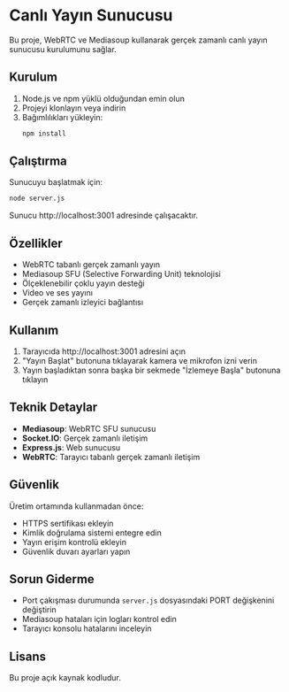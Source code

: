 # Canlı Yayın Sunucusu

Bu proje, WebRTC ve Mediasoup kullanarak gerçek zamanlı canlı yayın sunucusu kurulumunu sağlar.

## Kurulum

1. Node.js ve npm yüklü olduğundan emin olun
2. Projeyi klonlayın veya indirin
3. Bağımlılıkları yükleyin:
   ```bash
   npm install
   ```

## Çalıştırma

Sunucuyu başlatmak için:
```bash
node server.js
```

Sunucu http://localhost:3001 adresinde çalışacaktır.

## Özellikler

- WebRTC tabanlı gerçek zamanlı yayın
- Mediasoup SFU (Selective Forwarding Unit) teknolojisi
- Ölçeklenebilir çoklu yayın desteği
- Video ve ses yayını
- Gerçek zamanlı izleyici bağlantısı

## Kullanım

1. Tarayıcıda http://localhost:3001 adresini açın
2. "Yayın Başlat" butonuna tıklayarak kamera ve mikrofon izni verin
3. Yayın başladıktan sonra başka bir sekmede "İzlemeye Başla" butonuna tıklayın

## Teknik Detaylar

- **Mediasoup**: WebRTC SFU sunucusu
- **Socket.IO**: Gerçek zamanlı iletişim
- **Express.js**: Web sunucusu
- **WebRTC**: Tarayıcı tabanlı gerçek zamanlı iletişim

## Güvenlik

Üretim ortamında kullanmadan önce:
- HTTPS sertifikası ekleyin
- Kimlik doğrulama sistemi entegre edin
- Yayın erişim kontrolü ekleyin
- Güvenlik duvarı ayarları yapın

## Sorun Giderme

- Port çakışması durumunda `server.js` dosyasındaki PORT değişkenini değiştirin
- Mediasoup hataları için logları kontrol edin
- Tarayıcı konsolu hatalarını inceleyin

## Lisans

Bu proje açık kaynak kodludur.

